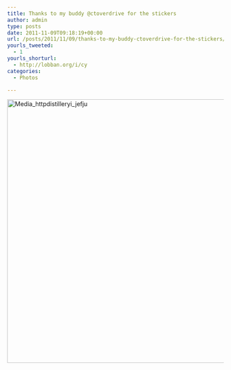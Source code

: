```yaml
---
title: Thanks to my buddy @ctoverdrive for the stickers
author: admin
type: posts
date: 2011-11-09T09:18:19+00:00
url: /posts/2011/11/09/thanks-to-my-buddy-ctoverdrive-for-the-stickers/
yourls_tweeted:
  - 1
yourls_shorturl:
  - http://lobban.org/i/cy
categories:
  - Photos

---
```

<div class='posterous_autopost'>
  <a href="http://instagr.am/p/TX4fO/"></p> 
  
  <div class='p_embed p_image_embed'>
    <a href="http://getfile2.posterous.com/getfile/files.posterous.com/nonimage/FDExFytCJwlwaraApvBrcoBDeBshJqBacpdwHlHebHlHfrzacovHnACpuoeB/media_httpdistilleryi_JEfJu.jpg.scaled1000.jpg"><img alt="Media_httpdistilleryi_jefju" height="612" src="https://getfile2.posterous.com/getfile/files.posterous.com/nonimage/FDExFytCJwlwaraApvBrcoBDeBshJqBacpdwHlHebHlHfrzacovHnACpuoeB/media_httpdistilleryi_JEfJu.jpg.scaled1000.jpg" width="612" /></a>
  </div>
  
  <p>
    </a></div>